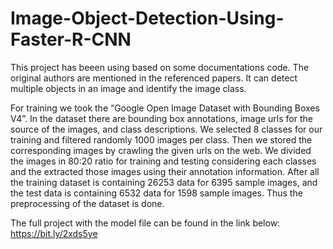 # Image-Object-Detection-Using-Faster-R-CNN
This project has beeen using based on some documentations code. The original authors are mentioned in the referenced papers.
It can detect multiple objects in an image and identify the image class.

For training we took the “Google Open Image Dataset with Bounding Boxes V4”. In the dataset there are bounding box annotations, image urls for the source of the images, and class descriptions. We selected 8 classes for our training and filtered randomly 1000 images per class. Then we stored the corresponding images by crawling the given urls on the web. We divided the images in 80:20 ratio for training and testing considering each classes and the extracted those images using their annotation information. After all the training dataset is containing 26253 data for 6395 sample images, and the test data is containing 6532 data for 1598 sample images. Thus the preprocessing of the dataset is done.

The full project with the model file can be found in the link below:
https://bit.ly/2xds5ye
